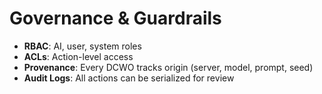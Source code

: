 # Governance & Guardrails

- **RBAC**: AI, user, system roles
- **ACLs**: Action-level access
- **Provenance**: Every DCWO tracks origin (server, model, prompt, seed)
- **Audit Logs**: All actions can be serialized for review
